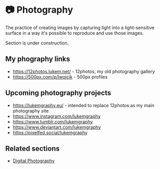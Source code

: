 # 📷 Photography

The practice of creating images by capturing light into a light-sensitive surface in a way it's possible to reproduce and use those images.

Section is under construction.

## My phography links

- https://12photos.lukem.net/ - 12photos, my old photography gallery
- https://500px.com/p/lwojcik - 500px profiles

## Upcoming photography projects

- https://lukemgraphy.eu/ - intended to replace 12photos as my main photography site
- https://www.instagram.com/lukemgraphy
- https://www.tumblr.com/lukemgraphy
- https://www.deviantart.com/lukemgraphy
- https://pixelfed.social/lukemgraphy

## Related sections

- [Digital Photography](../digital-photography)
